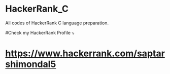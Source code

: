 # HackerRank_C
All codes of HackerRank C language preparation.

#Check my HackerRank Profile ⤵️
# https://www.hackerrank.com/saptarshimondal5
